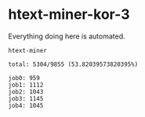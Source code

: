 # htext-miner-kor-3

Everything doing here is automated.

```
htext-miner

total: 5304/9855 (53.82039573820395%)

job0: 959
job1: 1112
job2: 1043
job3: 1145
job4: 1045
```